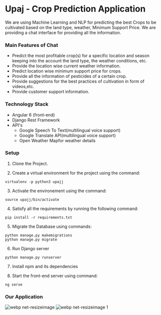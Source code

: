 # Upaj - Crop Prediction Application

We are using Machine Learning and NLP for predicting the best Crops to be cultivated based on the land type, weather, Minimum Support Price. 
We are providing a chat interface for providing all the information.

### Main Features of Chat

- Predict the most profitable crop(s) for a specific location and season keeping into the account the land type, the weather conditions, etc.
- Provide the location wise current weather information.
- Predict location wise minimum support price for crops.
- Provide all the information of pesticides of a certain crop.
- Provide suggestions for the best practices of cultivation in form of videos,etc.
- Provide customer support information.

### Technology Stack
- Angular 6 (front-end)
- Django Rest Framework
- API's 
  - Google Speech To Text(multilingual voice support)
  - Google Translate API(multilingual voice support)
  - Open Weather Mapfor weather details
 
### Setup
1. Clone the Project.

2. Create a virtual environment for the project using the command:
```
virtualenv -p python3 upajj
```

3. Activate the environement using the command:
```
source upajj/bin/activate
```

4. Satisfy all the requirements by running the following command:
```
pip install -r requirements.txt
```
5. Migrate the Database using commands:
```
python manage.py makemigrations
python manage.py migrate
```
6. Run Django server
```
python manage.py runserver
```
7. Install npm and its dependencies

8. Start the front-end server using command:
```
ng serve
```
### Our Application
![webp net-resizeimage](https://user-images.githubusercontent.com/25306801/53689639-3113cc00-3d80-11e9-931f-121fff865aef.jpg)
![webp net-resizeimage 1](https://user-images.githubusercontent.com/25306801/53690463-e5b5e980-3d90-11e9-9e2f-76040ff50ac1.jpg)

